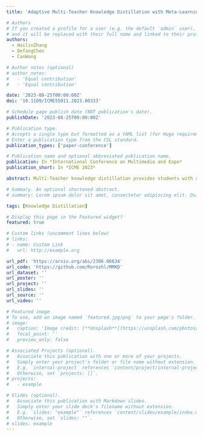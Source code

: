 ```yaml
---
title: 'Adaptive Multi-Teacher Knowledge Distillation with Meta-Learning'

# Authors
# If you created a profile for a user (e.g. the default `admin` user), write the username (folder name) here
# and it will be replaced with their full name and linked to their profile.
authors:
  - HailinZhang
  - DefangChen
  - CanWang

# Author notes (optional)
# author_notes:
#   - 'Equal contribution'
#   - 'Equal contribution'

date: '2023-08-25T00:00:00Z'
doi: '10.1109/ICME55011.2023.00333'

# Schedule page publish date (NOT publication's date).
publishDate: '2023-08-25T00:00:00Z'

# Publication type.
# Accepts a single type but formatted as a YAML list (for Hugo requirements).
# Enter a publication type from the CSL standard.
publication_types: ['paper-conference']

# Publication name and optional abbreviated publication name.
publication: In *International Conference on Multimedia and Expo*
publication_short: In *ICME 2023*

abstract: Multi-Teacher knowledge distillation provides students with additional supervision from multiple pre-trained teachers with diverse information sources. Most existing methods explore different weighting strategies to obtain a powerful ensemble teacher, while ignoring the student with poor learning ability may not benefit from such specialized integrated knowledge. To address this problem, we propose Adaptive Multi-teacher Knowledge Distillation with Meta-Learning (MMKD) to supervise student with appropriate knowledge from a tailored ensemble teacher. With the help of a meta-weight network, the diverse yet compatible teacher knowledge in the output layer and intermediate layers is jointly leveraged to enhance the student performance. Extensive experiments on multiple benchmark datasets validate the effectiveness and flexibility of our methods. Code is available at https://github.com/Rorozhl/MMKD.

# Summary. An optional shortened abstract.
# summary: Lorem ipsum dolor sit amet, consectetur adipiscing elit. Duis posuere tellus ac convallis placerat. Proin tincidunt magna sed ex sollicitudin condimentum.

tags: [Knowledge Distillation]

# Display this page in the Featured widget?
featured: true

# Custom links (uncomment lines below)
# links:
# - name: Custom Link
#   url: http://example.org

url_pdf: 'https://arxiv.org/abs/2306.06634'
url_code: 'https://github.com/Rorozhl/MMKD'
url_dataset: ''
url_poster: ''
url_project: ''
url_slides: ''
url_source: ''
url_video: ''

# Featured image
# To use, add an image named `featured.jpg/png` to your page's folder.
# image:
#   caption: 'Image credit: [**Unsplash**](https://unsplash.com/photos/pLCdAaMFLTE)'
#   focal_point: ''
#   preview_only: false

# Associated Projects (optional).
#   Associate this publication with one or more of your projects.
#   Simply enter your project's folder or file name without extension.
#   E.g. `internal-project` references `content/project/internal-project/index.md`.
#   Otherwise, set `projects: []`.
# projects:
#   - example

# Slides (optional).
#   Associate this publication with Markdown slides.
#   Simply enter your slide deck's filename without extension.
#   E.g. `slides: "example"` references `content/slides/example/index.md`.
#   Otherwise, set `slides: ""`.
# slides: example
---
```


<!-- {{% callout note %}}
Click the _Cite_ button above to demo the feature to enable visitors to import publication metadata into their reference management software.
{{% /callout %}}

{{% callout note %}}
Create your slides in Markdown - click the _Slides_ button to check out the example.
{{% /callout %}}

Add the publication's **full text** or **supplementary notes** here. You can use rich formatting such as including [code, math, and images](https://docs.hugoblox.com/content/writing-markdown-latex/). -->
